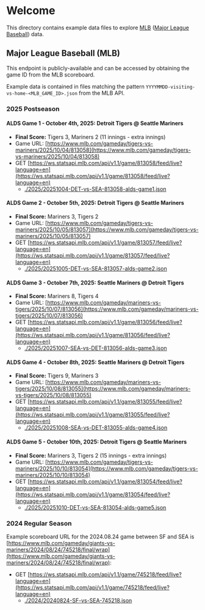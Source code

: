 # Welcome

This directory contains example data files to explore [MLB](https://www.mlb.com) ([Major League Baseball](https://www.mlb.com)) data.

## Major League Baseball (MLB)

This endpoint is publicly-available and can be accessed by obtaining the game ID from the MLB scoreboard.

Example data is contained in files matching the pattern `YYYYMMDD-visiting-vs-home-<MLB_GAME_ID>.json` from the MLB API.

### 2025 Postseason

#### ALDS Game 1 - October 4th, 2025: Detroit Tigers @ Seattle Mariners

- **Final Score:** Tigers 3, Mariners 2 (11 innings - extra innings)
- Game URL: [https://www.mlb.com/gameday/tigers-vs-mariners/2025/10/04/813058](https://www.mlb.com/gameday/tigers-vs-mariners/2025/10/04/813058)
- GET [https://ws.statsapi.mlb.com/api/v1.1/game/813058/feed/live?language=en](https://ws.statsapi.mlb.com/api/v1.1/game/813058/feed/live?language=en)
  - [./2025/20251004-DET-vs-SEA-813058-alds-game1.json](./2025/20251004-DET-vs-SEA-813058-alds-game1.json)

#### ALDS Game 2 - October 5th, 2025: Detroit Tigers @ Seattle Mariners

- **Final Score:** Mariners 3, Tigers 2
- Game URL: [https://www.mlb.com/gameday/tigers-vs-mariners/2025/10/05/813057](https://www.mlb.com/gameday/tigers-vs-mariners/2025/10/05/813057)
- GET [https://ws.statsapi.mlb.com/api/v1.1/game/813057/feed/live?language=en](https://ws.statsapi.mlb.com/api/v1.1/game/813057/feed/live?language=en)
  - [./2025/20251005-DET-vs-SEA-813057-alds-game2.json](./2025/20251005-DET-vs-SEA-813057-alds-game2.json)

#### ALDS Game 3 - October 7th, 2025: Seattle Mariners @ Detroit Tigers

- **Final Score:** Mariners 8, Tigers 4
- Game URL: [https://www.mlb.com/gameday/mariners-vs-tigers/2025/10/07/813056](https://www.mlb.com/gameday/mariners-vs-tigers/2025/10/07/813056)
- GET [https://ws.statsapi.mlb.com/api/v1.1/game/813056/feed/live?language=en](https://ws.statsapi.mlb.com/api/v1.1/game/813056/feed/live?language=en)
  - [./2025/20251007-SEA-vs-DET-813056-alds-game3.json](./2025/20251007-SEA-vs-DET-813056-alds-game3.json)

#### ALDS Game 4 - October 8th, 2025: Seattle Mariners @ Detroit Tigers

- **Final Score:** Tigers 9, Mariners 3
- Game URL: [https://www.mlb.com/gameday/mariners-vs-tigers/2025/10/08/813055](https://www.mlb.com/gameday/mariners-vs-tigers/2025/10/08/813055)
- GET [https://ws.statsapi.mlb.com/api/v1.1/game/813055/feed/live?language=en](https://ws.statsapi.mlb.com/api/v1.1/game/813055/feed/live?language=en)
  - [./2025/20251008-SEA-vs-DET-813055-alds-game4.json](./2025/20251008-SEA-vs-DET-813055-alds-game4.json)

#### ALDS Game 5 - October 10th, 2025: Detroit Tigers @ Seattle Mariners

- **Final Score:** Mariners 3, Tigers 2 (15 innings - extra innings)
- Game URL: [https://www.mlb.com/gameday/tigers-vs-mariners/2025/10/10/813054](https://www.mlb.com/gameday/tigers-vs-mariners/2025/10/10/813054)
- GET [https://ws.statsapi.mlb.com/api/v1.1/game/813054/feed/live?language=en](https://ws.statsapi.mlb.com/api/v1.1/game/813054/feed/live?language=en)
  - [./2025/20251010-DET-vs-SEA-813054-alds-game5.json](./2025/20251010-DET-vs-SEA-813054-alds-game5.json)

### 2024 Regular Season

Example scoreboard URL for the 2024.08.24 game between SF and SEA is [https://www.mlb.com/gameday/giants-vs-mariners/2024/08/24/745218/final/wrap](https://www.mlb.com/gameday/giants-vs-mariners/2024/08/24/745218/final/wrap):

- GET [https://ws.statsapi.mlb.com/api/v1.1/game/745218/feed/live?language=en](https://ws.statsapi.mlb.com/api/v1.1/game/745218/feed/live?language=en)
  - [./2024/20240824-SF-vs-SEA-745218.json](./2024/20240824-SF-vs-SEA-745218.json)
